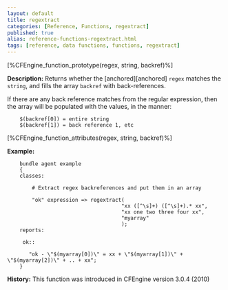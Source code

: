 ```yaml
---
layout: default
title: regextract
categories: [Reference, Functions, regextract]
published: true
alias: reference-functions-regextract.html
tags: [reference, data functions, functions, regextract]
---
```


[%CFEngine_function_prototype(regex, string, backref)%]

**Description:** Returns whether the [anchored][anchored] `regex` matches the 
`string`, and fills the array `backref` with back-references.

If there are any back reference matches from the regular expression, then the array will be populated with the values, in the manner:

```cf3
    $(backref[0]) = entire string
    $(backref[1]) = back reference 1, etc
```

[%CFEngine_function_attributes(regex, string, backref)%]

**Example:**

```cf3
    bundle agent example
    {
    classes:

        # Extract regex backreferences and put them in an array

        "ok" expression => regextract(
                                     "xx ([^\s]+) ([^\s]+).* xx",
                                     "xx one two three four xx",
                                     "myarray"
                                     );
    reports:

     ok::

       "ok - \"$(myarray[0])\" = xx + \"$(myarray[1])\" + \"$(myarray[2])\" + .. + xx";
    }
```

**History:** This function was introduced in CFEngine version 3.0.4
(2010)
